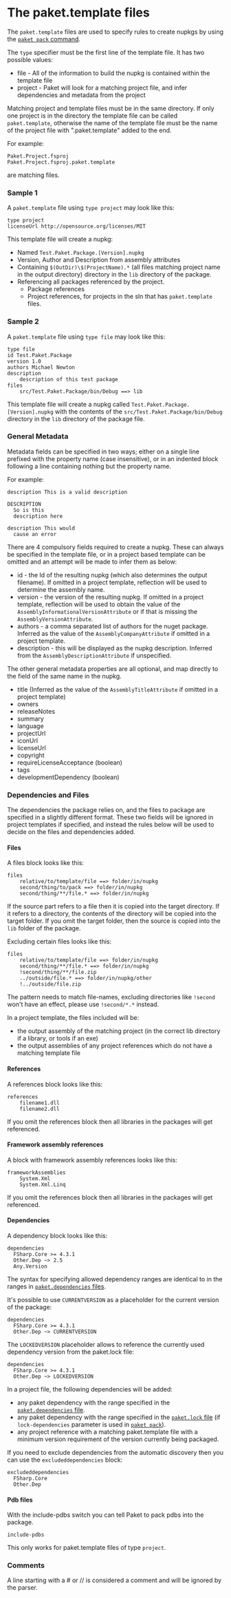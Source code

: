 # The paket.template files

The `paket.template` files are used to specify rules to create nupkgs by using the [`paket pack` command](paket-pack.html).

The `type` specifier must be the first line of the template file. It has two possible
values:

* file - All of the information to build the nupkg is contained within the template file
* project - Paket will look for a matching project file, and infer dependencies and metadata from the project

Matching project and template files must be in the same directory. If only one project is in the directory the template file
can be called `paket.template`, otherwise the name of the template file must be the name of the project file with ".paket.template" added to the end.

For example:

	Paket.Project.fsproj
	Paket.Project.fsproj.paket.template

are matching files.
### Sample 1

A `paket.template` file using `type project` may look like this:

    type project
    licenseUrl http://opensource.org/licenses/MIT

This template file will create a nupkg:
 - Named `Test.Paket.Package.[Version].nupkg`
 - Version, Author and Description from assembly attributes
 - Containing `$(OutDir)\$(ProjectName).*` (all files matching project name in the output directory) directory in the `lib` directory of the package.
 - Referencing all packages referenced by the project.
   - Package references
   - Project references, for projects in the sln that has `paket.template` files.

### Sample 2

A `paket.template` file using `type file` may look like this:

    type file
    id Test.Paket.Package
    version 1.0
    authors Michael Newton
    description
	    description of this test package
    files
        src/Test.Paket.Package/bin/Debug ==> lib

This template file will create a nupkg called `Test.Paket.Package.[Version].nupkg` with the
contents of the `src/Test.Paket.Package/bin/Debug` directory in the `lib` directory
of the package file.

### General Metadata

Metadata fields can be specified in two ways; either on a single line prefixed with the property
name (case insensitive), or in an indented block following a line containing nothing but the property name.

For example:

	description This is a valid description

	DESCRIPTION
	  So is this
	  description here

	description This would
	  cause an error

There are 4 compulsory fields required to create a nupkg. These can always be specified in the
template file, or in a project based template can be omitted and an attempt will be made to infer
them as below:

* id - the Id of the resulting nupkg (which also determines the output filename). If omitted in a
  project template, reflection will be used to determine the assembly name.
* version - the version of the resulting nupkg. If omitted in a project template, reflection will
  be used to obtain the value of the `AssemblyInformationalVersionAttribute` or if that is missing
  the `AssemblyVersionAttribute`.
* authors - a comma separated list of authors for the nuget package. Inferred as the value of the
  `AssemblyCompanyAttribute` if omitted in a project template.
* description - this will be displayed as the nupkg description. Inferred from the `AssemblyDescriptionAttribute`
  if unspecified.

The other general metadata properties are all optional, and map directly to the field of the same
name in the nupkg.

* title (Inferred as the value of the `AssemblyTitleAttribute` if omitted in a project template)
* owners
* releaseNotes
* summary
* language
* projectUrl
* iconUrl
* licenseUrl
* copyright
* requireLicenseAcceptance (boolean)
* tags
* developmentDependency (boolean)

### Dependencies and Files

The dependencies the package relies on, and the files to package are specified in a slightly different format.
These two fields will be ignored in project templates if specified, and instead the rules below will be used
to decide on the files and dependencies added.

#### Files

A files block looks like this:

    files
	    relative/to/template/file ==> folder/in/nupkg
	    second/thing/to/pack ==> folder/in/nupkg
		second/thing/**/file.* ==> folder/in/nupkg

If the source part refers to a file then it is copied into the target directory. If it
refers to a directory, the contents of the directory will be copied into the target folder.
If you omit the target folder, then the source is copied into the `lib` folder of the package.

Excluding certain files looks like this:

    files
        relative/to/template/file ==> folder/in/nupkg
        second/thing/**/file.* ==> folder/in/nupkg
        !second/thing/**/file.zip
        ../outside/file.* ==> folder/in/nupkg/other
        !../outside/file.zip

The pattern needs to match file-names, excluding directories like `!second` won't have an effect, please use `!second/*.*` instead.

In a project template, the files included will be:

* the output assembly of the matching project (in the correct lib directory if a library, or tools if an exe)
* the output assemblies of any project references which do not have a matching template file

#### References

A references block looks like this:

    references
	    filename1.dll
	    filename2.dll

If you omit the references block then all libraries in the packages will get referenced.

#### Framework assembly references

A block with framework assembly references looks like this:

    frameworkAssemblies
	    System.Xml
		System.Xml.Linq

If you omit the references block then all libraries in the packages will get referenced.

#### Dependencies

A dependency block looks like this:

	dependencies
	  FSharp.Core >= 4.3.1
	  Other.Dep ~> 2.5
	  Any.Version

The syntax for specifying allowed dependency ranges are identical to in the ranges in [`paket.dependencies` files](dependencies-file.html).

It's possible to use `CURRENTVERSION` as a placeholder for the current version of the package:

	dependencies
	  FSharp.Core >= 4.3.1
	  Other.Dep ~> CURRENTVERSION

The `LOCKEDVERSION` placeholder allows to reference the currently used dependency version from the paket.lock file:

	dependencies
	  FSharp.Core >= 4.3.1
	  Other.Dep ~> LOCKEDVERSION

In a project file, the following dependencies will be added:

* any paket dependency with the range specified in the [`paket.dependencies` file](dependencies-file.html).
* any paket dependency with the range specified in the [`paket.lock` file](lock-file.html) (if `lock-dependencies` parameter is used in [`paket pack`](paket-pack.html)).
* any project reference with a matching paket.template file with a minimum version requirement of the version currently being packaged.

If you need to exclude dependencies from the automatic discovery then you can use the `excludeddependencies` block:

	excludeddependencies
	  FSharp.Core
	  Other.Dep

#### Pdb files

With the include-pdbs switch you can tell Paket to pack pdbs into the package.

    include-pdbs

This only works for paket.template files of type `project`.

### Comments

A line starting with a # or // is considered a comment and will be ignored by the parser.
